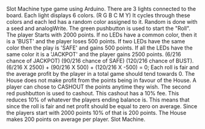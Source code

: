 Slot Machine type game using Arduino.
There are 3 lights connected to the board.
Each light displays 6 colors. (R G B C M Y)
It cycles through these colors and each led has a random color assigned to it.
Random is done with a seed and analogWrite.
The green pushbutton is used to start the "Roll".
The player Starts with 2000 points.
If no LEDs have a common color, then it is a 'BUST' and the player loses 500 points.
If two LEDs have the same color then the play is 'SAFE' and gains 500 points.
If all the LEDs have the same color it is a 'JACKPOT' and the player gains 2500 points.
(6/216 chance of JACKPOT) (90/216 chance of SAFE) (120/216 chance of BUST).
(6/216 X 2500) + (90/216 X 500) + (120/216 X -500) = 0;
Each roll is fair and the average profit by the player in a total game should tend towards 0.
The House does not make profit from the points being in favour of the House.
A player can chose to CASHOUT the points anytime they wish.
The second red pushbutton is used to cashout.
This cashout has a 10% fee. This reduces 10% of whatever the players ending balance is.
This means that since the roll is fair and net profit should be equal to zero on average.
Since the players start with 2000 points 10% of that is 200 points.
The House makes 200 points on average per player.
Slot Machine.
